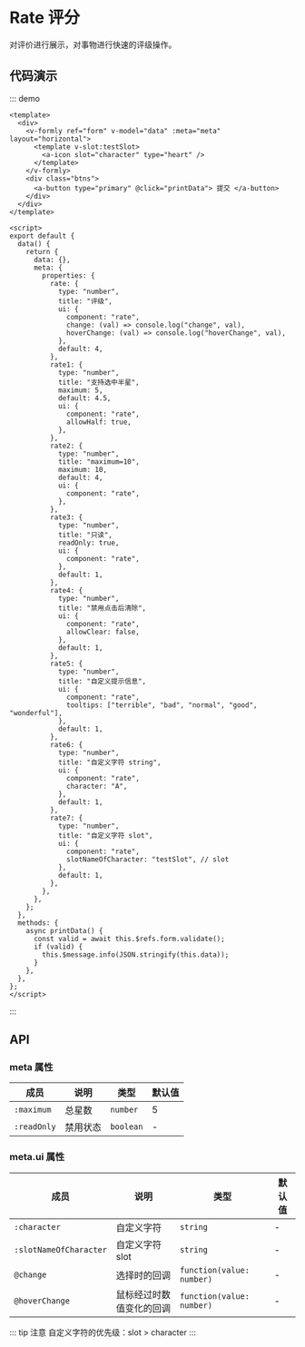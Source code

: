 # Rate 评分

对评价进行展示，对事物进行快速的评级操作。

## 代码演示

::: demo

```vue
<template>
  <div>
    <v-formly ref="form" v-model="data" :meta="meta" layout="horizontal">
      <template v-slot:testSlot>
        <a-icon slot="character" type="heart" />
      </template>
    </v-formly>
    <div class="btns">
      <a-button type="primary" @click="printData"> 提交 </a-button>
    </div>
  </div>
</template>

<script>
export default {
  data() {
    return {
      data: {},
      meta: {
        properties: {
          rate: {
            type: "number",
            title: "评级",
            ui: {
              component: "rate",
              change: (val) => console.log("change", val),
              hoverChange: (val) => console.log("hoverChange", val),
            },
            default: 4,
          },
          rate1: {
            type: "number",
            title: "支持选中半星",
            maximum: 5,
            default: 4.5,
            ui: {
              component: "rate",
              allowHalf: true,
            },
          },
          rate2: {
            type: "number",
            title: "maximum=10",
            maximum: 10,
            default: 4,
            ui: {
              component: "rate",
            },
          },
          rate3: {
            type: "number",
            title: "只读",
            readOnly: true,
            ui: {
              component: "rate",
            },
            default: 1,
          },
          rate4: {
            type: "number",
            title: "禁用点击后清除",
            ui: {
              component: "rate",
              allowClear: false,
            },
            default: 1,
          },
          rate5: {
            type: "number",
            title: "自定义提示信息",
            ui: {
              component: "rate",
              tooltips: ["terrible", "bad", "normal", "good", "wonderful"],
            },
            default: 1,
          },
          rate6: {
            type: "number",
            title: "自定义字符 string",
            ui: {
              component: "rate",
              character: "A",
            },
            default: 1,
          },
          rate7: {
            type: "number",
            title: "自定义字符 slot",
            ui: {
              component: "rate",
              slotNameOfCharacter: "testSlot", // slot
            },
            default: 1,
          },
        },
      },
    };
  },
  methods: {
    async printData() {
      const valid = await this.$refs.form.validate();
      if (valid) {
        this.$message.info(JSON.stringify(this.data));
      }
    },
  },
};
</script>
```

:::

## API

### meta 属性

| 成员        | 说明     | 类型      | 默认值 |
| ----------- | -------- | --------- | ------ |
| `:maximum`  | 总星数   | `number`  | 5      |
| `:readOnly` | 禁用状态 | `boolean` | -      |

### meta.ui 属性

| 成员                   | 说明                     | 类型                      | 默认值  |
| ---------------------- | ------------------------ | ------------------------- | ------- |
| `:character`           | 自定义字符               | `string`                  | -       |
| `:slotNameOfCharacter` | 自定义字符 slot          | `string`                  | -       |
| `@change`              | 选择时的回调             | `function(value: number)` | -       |
| `@hoverChange`         | 鼠标经过时数值变化的回调 | `function(value: number)` | -       |

::: tip 注意
自定义字符的优先级：slot > character
:::
